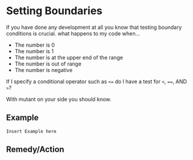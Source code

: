 # Setting Boundaries

If you have done any development at all you know that testing boundary conditions is crucial. what happens to my code when...

- The number is 0
- The number is 1
- The number is at the upper end of the range
- The number is out of range
- The number is negative

If I specify a conditional operator such as `<=` do I have a test for `<`, `==`, AND `>`?

With mutant on your side you should know.

## Example

```
Insert Example here
```

## Remedy/Action

